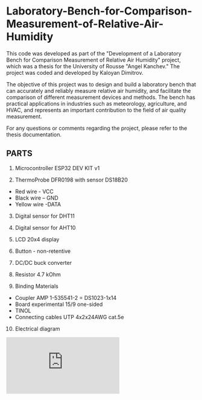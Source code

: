 # Laboratory-Bench-for-Comparison-Measurement-of-Relative-Air-Humidity

This code was developed as part of the "Development of a Laboratory Bench for Comparison Measurement of Relative Air Humidity" project,
which was a thesis for the University of Rousse "Angel Kanchev." The project was coded and developed by Kaloyan Dimitrov.

The objective of this project was to design and build a laboratory bench that can accurately and reliably measure relative air humidity,
and facilitate the comparison of different measurement devices and methods. The bench has practical applications in industries such as meteorology,
agriculture, and HVAC, and represents an important contribution to the field of air quality measurement.

For any questions or comments regarding the project, please refer to the thesis documentation.


## PARTS

1. Microcontroller ESP32 DEV KIT v1

2. ThermoProbe DFR0198 with sensor DS18B20
* Red wire - VCC
* Black wire – GND
* Yellow wire -DATA

3. Digital sensor for DHT11

4. Digital sensor for AHT10

5. LCD 20x4 display

6. Button - non-retentive

7. DC/DC buck converter

8. Resistor 4.7 kOhm

9. Binding Materials
* Coupler AMP 1-535541-2 = DS1023-1x14
* Board experimental 15/9 one-sided
* TINOL
* Connecting cables UTP 4x2x24AWG cat.5e

10. Electrical diagram

![Schematic](https://github.com/KaloyanDDimitrov/Laboratory-Bench-for-Comparison-Measurement-of-Relative-Air-Humidity/blob/main/Schematic_Relative%20Humidity_2023-03-19.pdf)
